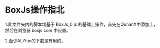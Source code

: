 

# BoxJs操作指北

1.此文件夹内的脚本均基于 BoxJs_0.js 的基础上操作，首先在QunanX中添加上，然后在浏览器 boxjs.com 中设置。

2.至少ALiYun的下载是有用的，

